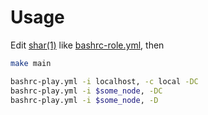 # Usage

Edit [shar(1)](https://linux.die.net/man/1/shar) like [bashrc-role.yml](bashrc-role.yml), then

```bash
make main
```

```bash
bashrc-play.yml -i localhost, -c local -DC
bashrc-play.yml -i $some_node, -DC
bashrc-play.yml -i $some_node, -D
```
